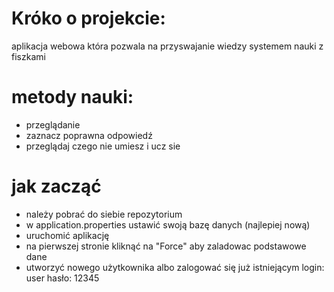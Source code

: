 # Króko o projekcie:
aplikacja webowa która pozwala na przyswajanie wiedzy systemem nauki z fiszkami

# metody nauki:
- przeglądanie
- zaznacz poprawna odpowiedź
- przeglądaj czego nie umiesz i ucz sie

# jak zacząć
- należy pobrać do siebie repozytorium
- w application.properties ustawić swoją bazę danych (najlepiej nową)
- uruchomić aplikację
- na pierwszej stronie kliknąć na "Force" aby zaladowac podstawowe dane
- utworzyć nowego użytkownika albo zalogować się już istniejącym
  login: user
  hasło: 12345
